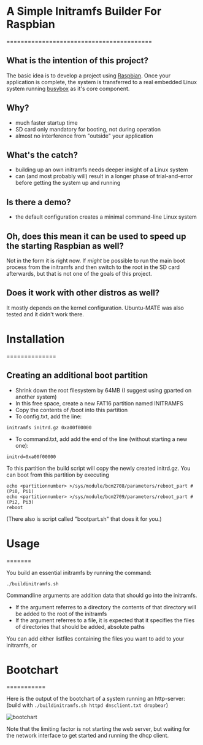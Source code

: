 # A Simple Initramfs Builder For Raspbian
=========================================

## What is the intention of this project?

The basic idea is to develop a project using [Raspbian](https://raspbian.org/).
Once your application is complete, the system is transferred to a real embedded
Linux system running [busybox](https://busybox.net/) as it's core component.

## Why?

- much faster startup time
- SD card only mandatory for booting, not during operation
- almost no interference from "outside" your application

## What's the catch?

- building up an own initramfs needs deeper insight of a Linux system
- can (and most probably will) result in a longer phase of trial-and-error
  before getting the system up and running

## Is there a demo?

- the default configuration creates a minimal command-line Linux system

## Oh, does this mean it can be used to speed up the starting Raspbian as well?

Not in the form it is right now. If _might_ be possible to run the main boot
process from the initramfs and then switch to the root in the SD card
afterwards, but that is not one of the goals of this project.

## Does it work with other distros as well?

It mostly depends on the kernel configuration. Ubuntu-MATE was also tested
and it didn't work there.

# Installation
==============

## Creating an additional boot partition

- Shrink down the root filesystem by 64MB
  (I suggest using gparted on another system)
- In this free space, create a new FAT16 partition named INITRAMFS
- Copy the contents of /boot into this partition
- To config.txt, add the line:

``` initramfs initrd.gz 0xa00f00000 ```

- To command.txt, add add the end of the line (without starting a new one):

``` initrd=0xa00f00000 ```
  
  
To this partition the build script will copy the newly created initrd.gz.
You can boot from this partition by executing

```
echo <partitionnumber> >/sys/module/bcm2708/parameters/reboot_part #(Pi0, Pi1)
echo <partitionnumber> >/sys/module/bcm2709/parameters/reboot_part #(Pi2, Pi3)
reboot
```

(There also is script called "bootpart.sh" that does it for you.)

# Usage
=======

You build an essential initramfs by running the command:

```
./buildinitramfs.sh
```

Commandline arguments are addition data that should go into the initramfs.

- If the argument referres to a directory the contents of that directory
  will be added to the root of the initramfs
- If the argument referres to a file, it is expected that it specifies
  the files of directories that should be added, absolute paths

You can add either listfiles containing the files you want to add to your
initramfs, or 


# Bootchart
===========

Here is the output of the bootchart of a system running an http-server:
(build with `./buildinitramfs.sh httpd dnsclient.txt dropbear`)

![bootchart](bootlog.png)

Note that the limiting factor is not starting the web server, but waiting for
the network interface to get started and running the dhcp client.

